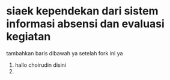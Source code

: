 siaek
kependekan dari sistem informasi absensi dan evaluasi kegiatan
=====
tambahkan baris dibawah ya setelah fork ini ya
1. hallo choirudin disini
2.
